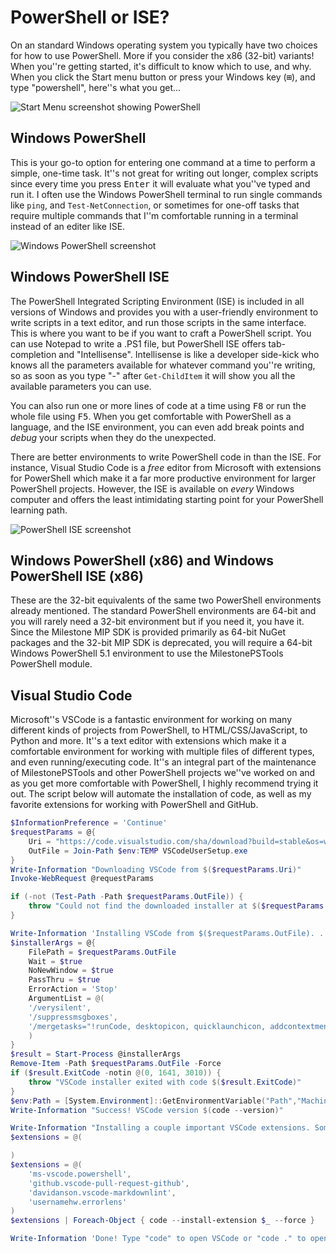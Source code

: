 # PowerShell or ISE?

On an standard Windows operating system you typically have two choices for how to use PowerShell. More if you consider the x86 (32-bit) variants! When you''re getting started, it's difficult to know which to use, and why. When you click the Start menu button or press your Windows key (<kbd>⊞</kbd>), and type "powershell", here''s what you get...

![Start Menu screenshot showing PowerShell](https://github.com/MilestoneSystemsInc/PowerShellSamples/blob/main/Getting-Started/images/Start-Menu.png?raw=true)

## Windows PowerShell

This is your go-to option for entering one command at a time to perform a simple, one-time task. It''s not great for writing out longer, complex scripts since every time you press <kbd>Enter</kbd> it will evaluate what you''ve typed and run it. I often use the Windows PowerShell terminal to run single commands like `ping`, and `Test-NetConnection`, or sometimes for one-off tasks that require multiple commands that I''m comfortable running in a terminal instead of an editer like ISE.

![Windows PowerShell screenshot](https://github.com/MilestoneSystemsInc/PowerShellSamples/blob/main/Getting-Started/images/Windows-PowerShell.png?raw=true)

 ## Windows PowerShell ISE

 The PowerShell Integrated Scripting Environment (ISE) is included in all versions of Windows and provides you with a user-friendly environment to write scripts in a text editor, and run those scripts in the same interface. This is where you want to be if you want to craft a PowerShell script. You can use Notepad to write a .PS1 file, but PowerShell ISE offers tab-completion and "Intellisense". Intellisense is like a developer side-kick who knows all the parameters available for whatever command you''re writing, so as soon as you type "-" after `Get-ChildItem` it will show you all the available parameters you can use.

 You can also run one or more lines of code at a time using <kbd>F8</kbd> or run the whole file using <kbd>F5</kbd>. When you get comfortable with PowerShell as a language, and the ISE environment, you can even add break points and *debug* your scripts when they do the unexpected.

 There are better environments to write PowerShell code in than the ISE. For instance, Visual Studio Code is a *free* editor from Microsoft with extensions for PowerShell which make it a far more productive environment for larger PowerShell projects. However, the ISE is available on *every* Windows computer and offers the least intimidating starting point for your PowerShell learning path.

 ![PowerShell ISE screenshot](https://github.com/MilestoneSystemsInc/PowerShellSamples/blob/main/Getting-Started/images/PowerShell-ISE.png?raw=true)

## Windows PowerShell (x86) and Windows PowerShell ISE (x86)

These are the 32-bit equivalents of the same two PowerShell environments already mentioned. The standard PowerShell environments are 64-bit and you will rarely need a 32-bit environment but if you need it, you have it. Since the Milestone MIP SDK is provided primarily as 64-bit NuGet packages and the 32-bit MIP SDK is deprecated, you will require a 64-bit Windows PowerShell 5.1 environment to use the MilestonePSTools PowerShell module.

## Visual Studio Code

Microsoft''s VSCode is a fantastic environment for working on many different kinds of projects from PowerShell, to HTML/CSS/JavaScript, to Python and more. It''s a text editor with extensions which make it a comfortable environment for working with multiple files of different types, and even running/executing code. It''s an integral part of the maintenance of MilestonePSTools and other PowerShell projects we''ve worked on and as you get more comfortable with PowerShell, I highly recommend trying it out. The script below will automate the installation of code, as well as my favorite extensions for working with PowerShell and GitHub.

```powershell
$InformationPreference = 'Continue'
$requestParams = @{
    Uri = "https://code.visualstudio.com/sha/download?build=stable&os=win32-x64"
    OutFile = Join-Path $env:TEMP VSCodeUserSetup.exe
}
Write-Information "Downloading VSCode from $($requestParams.Uri)"
Invoke-WebRequest @requestParams

if (-not (Test-Path -Path $requestParams.OutFile)) {
    throw "Could not find the downloaded installer at $($requestParams.OutFile)"
}

Write-Information 'Installing VSCode from $($requestParams.OutFile). . .'
$installerArgs = @{
    FilePath = $requestParams.OutFile
    Wait = $true
    NoNewWindow = $true
    PassThru = $true
    ErrorAction = 'Stop'
    ArgumentList = @(
    '/verysilent',
    '/suppressmsgboxes',
    '/mergetasks="!runCode, desktopicon, quicklaunchicon, addcontextmenufiles, addcontextmenufolders, associatewithfiles, addtopath"'
    )
}
$result = Start-Process @installerArgs
Remove-Item -Path $requestParams.OutFile -Force
if ($result.ExitCode -notin @(0, 1641, 3010)) {
    throw "VSCode installer exited with code $($result.ExitCode)"
}
$env:Path = [System.Environment]::GetEnvironmentVariable("Path","Machine") + ";" + [System.Environment]::GetEnvironmentVariable("Path","User")
Write-Information "Success! VSCode version $(code --version)"

Write-Information "Installing a couple important VSCode extensions. Some other fun ones include Rainbow Brackets, indent-rainbox, Live Share*, and markdownlint."
$extensions = @(

)
$extensions = @(
    'ms-vscode.powershell',
    'github.vscode-pull-request-github',
    'davidanson.vscode-markdownlint',
    'usernamehw.errorlens'
)
$extensions | Foreach-Object { code --install-extension $_ --force }

Write-Information 'Done! Type "code" to open VSCode or "code ." to open the current directory in VSCode.'
```
